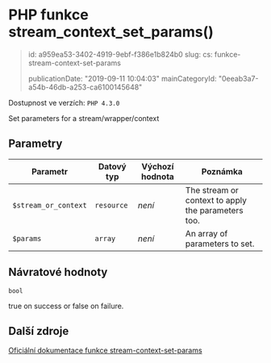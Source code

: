 PHP funkce stream_context_set_params()
======================================

> id: a959ea53-3402-4919-9ebf-f386e1b824b0
> slug:
> 	cs: funkce-stream-context-set-params
>
> publicationDate: "2019-09-11 10:04:03"
> mainCategoryId: "0eeab3a7-a54b-46db-a253-ca6100145648"

Dostupnost ve verzích: `PHP 4.3.0`

Set parameters for a stream/wrapper/context


Parametry
--------------

| Parametr | Datový typ | Výchozí hodnota | Poznámka |
|-----|-----|-----|-----|
| `$stream_or_context` | `resource` | *není* | The stream or context to apply the parameters too. |
| `$params` | `array` | *není* | An array of parameters to set. |


Návratové hodnoty
----------------

`bool`

true on success or false on failure.

Další zdroje
------------

[Oficiální dokumentace funkce stream-context-set-params](https://www.php.net/manual/en/function.stream-context-set-params.php)
